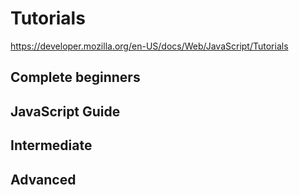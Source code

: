 # Tutorials

https://developer.mozilla.org/en-US/docs/Web/JavaScript/Tutorials

## Complete beginners

## JavaScript Guide

## Intermediate

## Advanced
